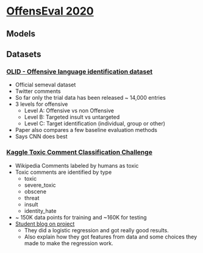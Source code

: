 # [OffensEval 2020](https://sites.google.com/site/offensevalsharedtask/)

## Models

## Datasets  

### [OLID - Offensive language identification dataset](https://arxiv.org/abs/1902.09666)
- Official semeval dataset
- Twitter comments
- So far only the trial data has been released ~ 14,000 entries
- 3 levels for offensive
  - Level A: Offensive vs non Offensive
  - Level B: Targeted insult vs untargeted 
  - Level C: Target identification (individual, group or other)
- Paper also compares a few baseline evaluation methods
- Says CNN does best

### [Kaggle Toxic Comment Classification Challenge](https://www.kaggle.com/c/jigsaw-toxic-comment-classification-challenge/overview)
- Wikipedia Comments labeled by humans as toxic
- Toxic comments are identified by type
  - toxic
  - severe_toxic
  - obscene
  - threat
  - insult
  - identity_hate
- ~ 150K data points for training and ~160K for testing
- [Student blog on project](https://nycdatascience.com/blog/student-works/toxic-comment-classification-challenge-a-kaggle-competition/)
  - They did a logistic regression and got really good results.
  - Also explain how they got features from data and some choices they made to make the regression work.

